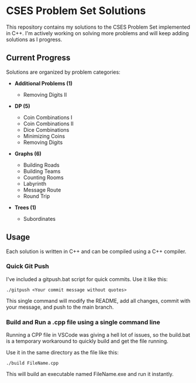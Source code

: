 ﻿# CSES Problem Set Solutions

This repository contains my solutions to the CSES Problem Set implemented in C++. I'm actively working on solving more problems and will keep adding solutions as I progress.

## Current Progress

Solutions are organized by problem categories:
- **Additional Problems (1)**

  - Removing Digits II

- **DP (5)**

  - Coin Combinations I
  - Coin Combinations II
  - Dice Combinations
  - Minimizing Coins
  - Removing Digits

- **Graphs (6)**

  - Building Roads
  - Building Teams
  - Counting Rooms
  - Labyrinth
  - Message Route
  - Round Trip

- **Trees (1)**

  - Subordinates

## Usage

Each solution is written in C++ and can be compiled using a C++ compiler.

### Quick Git Push

I've included a gitpush.bat script for quick commits. Use it like this:

`
./gitpush <Your commit message without quotes>
`

This single command will modify the README, add all changes, commit with your message, and push to the main branch.

### Build and Run a .cpp file using a single command line

Running a CPP file in VSCode was giving a hell lot of issues, so the build.bat is a temporary workaround to quickly build and get the file running. 

Use it in the same directory as the file like this:

`
./build FileName.cpp
`

This will build an executable named FileName.exe and run it instantly.
